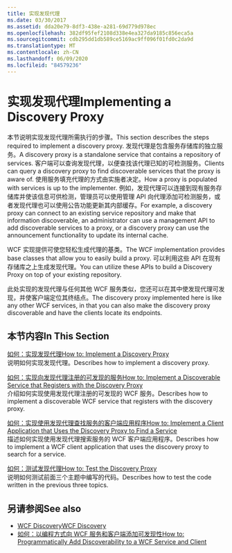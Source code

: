 ```yaml
---
title: 实现发现代理
ms.date: 03/30/2017
ms.assetid: dda20e79-8df3-438e-a281-69d779d978ec
ms.openlocfilehash: 382df95fef2108d338e4ea327da9185c856eca5a
ms.sourcegitcommit: cdb295dd1db589ce5169ac9ff096f01fd0c2da9d
ms.translationtype: MT
ms.contentlocale: zh-CN
ms.lasthandoff: 06/09/2020
ms.locfileid: "84579236"
---
```

# <a name="implementing-a-discovery-proxy"></a><span data-ttu-id="1f7d5-102">实现发现代理</span><span class="sxs-lookup"><span data-stu-id="1f7d5-102">Implementing a Discovery Proxy</span></span>
<span data-ttu-id="1f7d5-103">本节说明实现发现代理所需执行的步骤。</span><span class="sxs-lookup"><span data-stu-id="1f7d5-103">This section describes the steps required to implement a discovery proxy.</span></span> <span data-ttu-id="1f7d5-104">发现代理是包含服务存储库的独立服务。</span><span class="sxs-lookup"><span data-stu-id="1f7d5-104">A discovery proxy is a standalone service that contains a repository of services.</span></span> <span data-ttu-id="1f7d5-105">客户端可以查询发现代理，以便查找该代理已知的可检测服务。</span><span class="sxs-lookup"><span data-stu-id="1f7d5-105">Clients can query a discovery proxy to find discoverable services that the proxy is aware of.</span></span> <span data-ttu-id="1f7d5-106">使用服务填充代理的方式由实施者决定。</span><span class="sxs-lookup"><span data-stu-id="1f7d5-106">How a proxy is populated with services is up to the implementer.</span></span> <span data-ttu-id="1f7d5-107">例如，发现代理可以连接到现有服务存储库并使该信息可供检测，管理员可以使用管理 API 向代理添加可检测服务，或者发现代理也可以使用公告功能更新其内部缓存。</span><span class="sxs-lookup"><span data-stu-id="1f7d5-107">For example, a discovery proxy can connect to an existing service repository and make that information discoverable, an administrator can use a management API to add discoverable services to a proxy, or a discovery proxy can use the announcement functionality to update its internal cache.</span></span>  
  
 <span data-ttu-id="1f7d5-108">WCF 实现提供可使您轻松生成代理的基类。</span><span class="sxs-lookup"><span data-stu-id="1f7d5-108">The WCF implementation provides base classes that allow you to easily build a proxy.</span></span> <span data-ttu-id="1f7d5-109">可以利用这些 API 在现有存储库之上生成发现代理。</span><span class="sxs-lookup"><span data-stu-id="1f7d5-109">You can utilize these APIs to build a Discovery Proxy on top of your existing repository.</span></span>  
  
 <span data-ttu-id="1f7d5-110">此处实现的发现代理与任何其他 WCF 服务类似，您还可以在其中使发现代理可发现，并使客户端定位其终结点。</span><span class="sxs-lookup"><span data-stu-id="1f7d5-110">The discovery proxy implemented here is like any other WCF services, in that you can also make the discovery proxy discoverable and have the clients locate its endpoints.</span></span>  
  
## <a name="in-this-section"></a><span data-ttu-id="1f7d5-111">本节内容</span><span class="sxs-lookup"><span data-stu-id="1f7d5-111">In This Section</span></span>  
 [<span data-ttu-id="1f7d5-112">如何：实现发现代理</span><span class="sxs-lookup"><span data-stu-id="1f7d5-112">How to: Implement a Discovery Proxy</span></span>](how-to-implement-a-discovery-proxy.md)  
 <span data-ttu-id="1f7d5-113">说明如何实现发现代理。</span><span class="sxs-lookup"><span data-stu-id="1f7d5-113">Describes how to implement a discovery proxy.</span></span>  
  
 [<span data-ttu-id="1f7d5-114">如何：实现向发现代理注册的可发现的服务</span><span class="sxs-lookup"><span data-stu-id="1f7d5-114">How to: Implement a Discoverable Service that Registers with the Discovery Proxy</span></span>](discoverable-service-that-registers-with-the-discovery-proxy.md)  
 <span data-ttu-id="1f7d5-115">介绍如何实现使用发现代理注册的可发现的 WCF 服务。</span><span class="sxs-lookup"><span data-stu-id="1f7d5-115">Describes how to implement a discoverable WCF service that registers with the discovery proxy.</span></span>  
  
 [<span data-ttu-id="1f7d5-116">如何：实现使用发现代理查找服务的客户端应用程序</span><span class="sxs-lookup"><span data-stu-id="1f7d5-116">How to: Implement a Client Application that Uses the Discovery Proxy to Find a Service</span></span>](client-app-discovery-proxy-to-find-a-service.md)  
 <span data-ttu-id="1f7d5-117">描述如何实现使用发现代理搜索服务的 WCF 客户端应用程序。</span><span class="sxs-lookup"><span data-stu-id="1f7d5-117">Describes how to implement a WCF client application that uses the discovery proxy to search for a service.</span></span>  
  
 [<span data-ttu-id="1f7d5-118">如何：测试发现代理</span><span class="sxs-lookup"><span data-stu-id="1f7d5-118">How to: Test the Discovery Proxy</span></span>](how-to-test-the-discovery-proxy.md)  
 <span data-ttu-id="1f7d5-119">说明如何测试前面三个主题中编写的代码。</span><span class="sxs-lookup"><span data-stu-id="1f7d5-119">Describes how to test the code written in the previous three topics.</span></span>  
  
## <a name="see-also"></a><span data-ttu-id="1f7d5-120">另请参阅</span><span class="sxs-lookup"><span data-stu-id="1f7d5-120">See also</span></span>

- [<span data-ttu-id="1f7d5-121">WCF Discovery</span><span class="sxs-lookup"><span data-stu-id="1f7d5-121">WCF Discovery</span></span>](wcf-discovery.md)
- [<span data-ttu-id="1f7d5-122">如何：以编程方式向 WCF 服务和客户端添加可发现性</span><span class="sxs-lookup"><span data-stu-id="1f7d5-122">How to: Programmatically Add Discoverability to a WCF Service and Client</span></span>](how-to-programmatically-add-discoverability-to-a-wcf-service-and-client.md)
